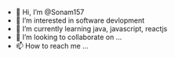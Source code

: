 - 👋 Hi, I’m @Sonam157
- 👀 I’m interested in software devlopment
- 🌱 I’m currently learning java, javascript, reactjs
- 💞️ I’m looking to collaborate on ...
- 📫 How to reach me ...

<!---
Sonam157/Sonam157 is a ✨ special ✨ repository because its `README.md` (this file) appears on your GitHub profile.
You can click the Preview link to take a look at your changes.
--->
